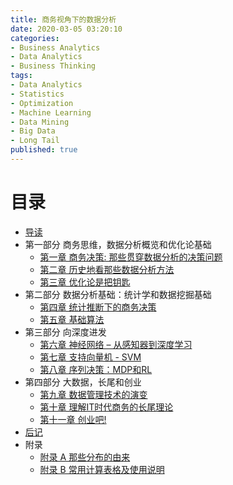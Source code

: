 ```yaml
---
title: 商务视角下的数据分析
date: 2020-03-05 03:20:10
categories:
- Business Analytics
- Data Analytics
- Business Thinking
tags:
- Data Analytics
- Statistics
- Optimization
- Machine Learning
- Data Mining
- Big Data
- Long Tail
published: true
---
```


# 目录

* [导读](chapters/intro.md)
* 第一部分 商务思维，数据分析概览和优化论基础
  * [第一章 商务决策: 那些贯穿数据分析的决策问题](chapters/ch1BusinessDecisionMaking.md) 
  * [第二章 历史地看那些数据分析方法](chapters/ch2HistoryofDA.md)
  * [第三章 优化论是把钥匙](chapters/ch3AlittleOptimization.md)
* 第二部分 数据分析基础：统计学和数据挖掘基础
  * [第四章 统计推断下的商务决策](chapters/ch4AlittleStatistics.md)
  * [第五章 基础算法](chapters/ch5Basic.md)
* 第三部分 向深度进发
  * [第六章 神经网络 – 从感知器到深度学习](chapters/ch6NN.md)
  * [第七章 支持向量机 - SVM](chapters/ch7SVM.md)
  * [第八章 序列决策：MDP和RL](chapters/ch8SequentialDecisionMaking.md)
* 第四部分 大数据，长尾和创业
  * [第九章 数据管理技术的演变](chapters/ch9EvolutionofDBM.md)
  * [第十章 理解IT时代商务的长尾理论](chapters/ch10LongTail.md)
  * [第十一章 创业吧!](chapters/ch11StartUrBusiness.md)
* [后记](chapters/epilogue.md)
* 附录
  * [附录 A 那些分布的由来](chapters/AppADistributions.md)
  * [附录 B 常用计算表格及使用说明](chapters/AppBTables.md)
